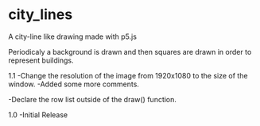# city_lines
A city-line like drawing made with p5.js

Periodicaly a background is drawn and then squares are drawn in order to represent buildings.


1.1
-Change the resolution of the image from 1920x1080 to the size of the window.
-Added some more comments.

-Declare the row list outside of the draw() function.

1.0
-Initial Release
